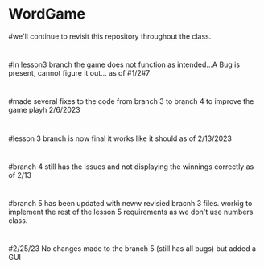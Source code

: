# WordGame
#we'll continue to revisit this repository throughout the class.
#
#In lesson3 branch the game does not function as intended...A Bug is present, cannot figure it out... as of 
#1/2#7
#
#made several fixes to the code from branch 3 to branch 4 to improve the game playh 2/6/2023
#
#lesson 3 branch is now final it works like it should as of 2/13/2023
#
#branch 4 still has the issues and not displaying the winnings correctly as of 2/13
#
#branch 5 has been updated with neww revisied bracnh 3 files. workig to implement the rest of the lesson 5 requirements as we don't use numbers class.
#

#2/25/23
No changes made to the branch 5 (still has all bugs) but added a GUI

